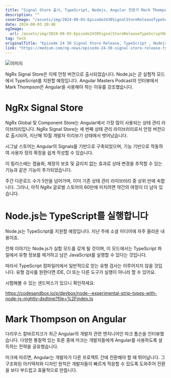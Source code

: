 ```yaml
---
title: "Signal Store 출시, TypeScript, Nodejs, Angular 전문가 Mark Thompson와의 인터뷰 - 24화 30분"
description: ""
coverImage: "/assets/img/2024-08-03-Episode2430SignalStoreReleaseTypeScriptNodejsMarkThompsononAngular_0.png"
date: 2024-08-03 20:48
ogImage: 
  url: /assets/img/2024-08-03-Episode2430SignalStoreReleaseTypeScriptNodejsMarkThompsononAngular_0.png
tag: Tech
originalTitle: "Episode 24 30 Signal Store Release, TypeScript , Nodejs, Mark Thompson on Angular"
link: "https://medium.com/ng-news/episode-24-30-signal-store-release-typescript-node-js-mark-thompson-on-angular-74f8f8124d93"
---
```




![이미지](/assets/img/2024-08-03-Episode2430SignalStoreReleaseTypeScriptNodejsMarkThompsononAngular_0.png)

NgRx Signal Store은 이제 안정 버전으로 출시되었습니다. Node.js는 곧 실험적 모드에서 TypeScript를 지원할 예정입니다. Angular Masters Podcast의 인터뷰에서 Mark Thompson은 Angular을 사용해야 하는 이유를 강조했습니다.

# NgRx Signal Store

NgRx Global 및 Component Store는 Angular에서 가장 많이 사용되는 상태 관리 라이브러리입니다. NgRx Signal Store는 세 번째 상태 관리 라이브러리로서 안정 버전으로 출시되어, 지난해 10월 개발자 미리보기 상태에서 벗어났습니다.


<div class="content-ad"></div>

시그널 스토어는 Angular의 Signals를 기반으로 구축되었으며, 기능 기반으로 작동하여 사용자 정의 확장을 쉽게 작성할 수 있습니다.

이 릴리스에는 캡슐화, 재정의 보호 및 글리치 없는 효과로 상태 변경을 추적할 수 있는 기능과 같은 기능이 추가되었습니다.

주간 다운로드 수가 5만을 넘어가며, 이미 기존 상태 관리 라이브러리 중 상위 반에 속합니다. 그러나, 아직 NgRx 글로벌 스토어의 60만에 미치려면 약간의 여정이 더 남아 있습니다.

# Node.js는 TypeScript를 실행합니다

<div class="content-ad"></div>

Node.js는 TypeScript를 지원할 예정입니다. 지난 주에 소셜 미디어에 자주 올라온 내용이죠.

전체 이야기는 Node.js가 실험 모드를 갖게 될 것이며, 이 모드에서는 TypeScript 파일에서 유형 정보를 제거하고 남은 JavaScript를 실행할 수 있다는 것입니다.

따라서 TypeScript 컴파일러에서 일반적으로 얻는 유형 검사는 이루어지지 않을 것입니다. 유형 검사를 원한다면 IDE, CI 또는 다른 도구가 실행이 아니라 할 수 있어요.

시험해볼 수 있는 샌드박스가 있으니 확인하세요:

<div class="content-ad"></div>

https://codesandbox.io/p/devbox/node--experimental-strip-types-with-node-js-nightly-dxdtmp?file=%2Findex.ts

# Mark Thompson on Angular

다리우스 칼바르치크가 최근 Angular의 개발자 관련 엔지니어인 마크 톰슨을 인터뷰했습니다. 다양한 통찰력 있는 토론 중에 마크는 개발자들에게 Angular를 사용하도록 설득하는 전략을 공유했습니다.

마크에 따르면, Angular는 개발자가 다른 프로젝트 간에 전환해야 할 때 뛰어납니다. 그 구조화된 아키텍처와 디자인 원칙은 개발자들이 빠르게 적응할 수 있도록 도와주어 전환을 보다 부드럽고 효율적으로 만듭니다.